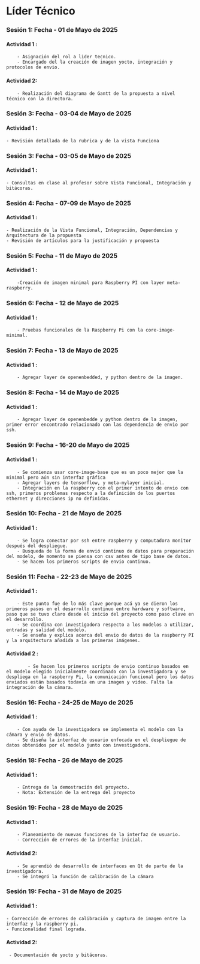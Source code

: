# Líder Técnico

### Sesión 1: Fecha - 01 de Mayo de 2025


#### Actividad 1 :
        - Asignación del rol a lider tecnico.
        - Encargado del la creación de imagen yocto, integración y protocolos de envio.
    

#### Actividad 2:
        - Realización del diagrama de Gantt de la propuesta a nivel técnico con la directora.

### Sesión 3: Fecha - 03-04 de Mayo de 2025

#### Actividad 1 :
    - Revisión detallada de la rubrica y de la vista Funciona
### Sesión 3: Fecha - 03-05 de Mayo de 2025

#### Actividad 1 :
    - Consultas en clase al profesor sobre Vista Funcional, Integración y bitácoras.
### Sesión 4: Fecha - 07-09 de Mayo de 2025

#### Actividad 1 :
    - Realización de la Vista Funcional, Integración, Dependencias y Arquitectura de la propuesta
    - Revisión de artículos para la justificación y propuesta 

### Sesión 5: Fecha - 11 de Mayo de 2025

#### Actividad 1 :
        -Creación de imagen minimal para Raspberry PI con layer meta-raspberry.
### Sesión 6: Fecha - 12 de Mayo de 2025

#### Actividad 1 :
        - Pruebas funcionales de la Raspberry Pi con la core-image-minimal.

### Sesión 7: Fecha - 13 de Mayo de 2025

#### Actividad 1 :
        - Agregar layer de openenbedded, y python dentro de la imagen.

### Sesión 8: Fecha - 14 de Mayo de 2025

#### Actividad 1 :
        - Agregar layer de openenbedde y python dentro de la imagen, primer error encontrado relacionado con las dependencia de envio por ssh.

### Sesión 9: Fecha - 16-20 de Mayo de 2025

#### Actividad 1 :
        - Se comienza usar core-image-base que es un poco mejor que la minimal pero aún sin interfaz gráfica
        - Agregar layers de tensorflow, y meta-mylayer inicial.
        - Integración en la raspberry con el primer intento de envio con ssh, primeros problemas respecto a la definición de los puertos ethernet y direcciones ip no definidas.


### Sesión 10: Fecha - 21 de Mayo de 2025

#### Actividad 1 :
        - Se logra conectar por ssh entre raspberry y computadora monitor después del despliegue.
        - Busqueda de la forma de envió continuo de datos para preparación del modelo, de momento se piensa con csv antes de tipo base de datos.
        - Se hacen los primeros scripts de envio continuo.

### Sesión 11: Fecha - 22-23 de Mayo de 2025

#### Actividad 1 :
        - Este punto fue de lo más clave porque acá ya se dieron los primeros pasos en el desarrollo continuo entre hardware y software, paso que se tuvo claro desde el inicio del proyecto como paso clave en el desarrollo. 
        - Se coordina con investigadora respecto a los modelos a utilizar, entradas y salidad del modelo.
        - Se enseña y explica acerca del envio de datos de la raspberry PI y la arquitectura añadida a las primeras imágenes.
        

#### Actividad 2 :
            - Se hacen los primeros scripts de envio continuo basados en el modelo elegido inicialmente coordinado con la investigadora y se despliega en la raspberry Pi, la comunicación funcional pero los datos enviados están basados todavía en una imagen y video. Falta la integración de la cámara.

### Sesión 16: Fecha - 24-25 de Mayo de 2025

#### Actividad 1 :
        - Con ayuda de la investigadora se implementa el modelo con la cámara y envio de datos.
        - Se diseña la interfaz de usuario enfocada en el despliegue de datos obtenidos por el modelo junto con investigadora. 


### Sesión 18: Fecha - 26 de Mayo de 2025

#### Actividad 1 :
        - Entrega de la demostración del proyecto.
        - Nota: Extensión de la entrega del proyecto

### Sesión 19: Fecha - 28 de Mayo de 2025

#### Actividad 1 :
        - Planeamiento de nuevas funciones de la interfaz de usuario.
        - Corrección de errores de la interfaz inicial.

#### Actividad 2:
        - Se aprendió de desarrollo de interfaces en Qt de parte de la investigadora.
        - Se integró la función de calibración de la cámara

### Sesión 19: Fecha - 31 de Mayo de 2025

#### Actividad 1 :
    - Corrección de errores de calibración y captura de imagen entre la interfaz y la raspberry pi.
    - Funcionalidad final lograda.
        
 #### Actividad 2:
     - Documentación de yocto y bitácoras.



        
